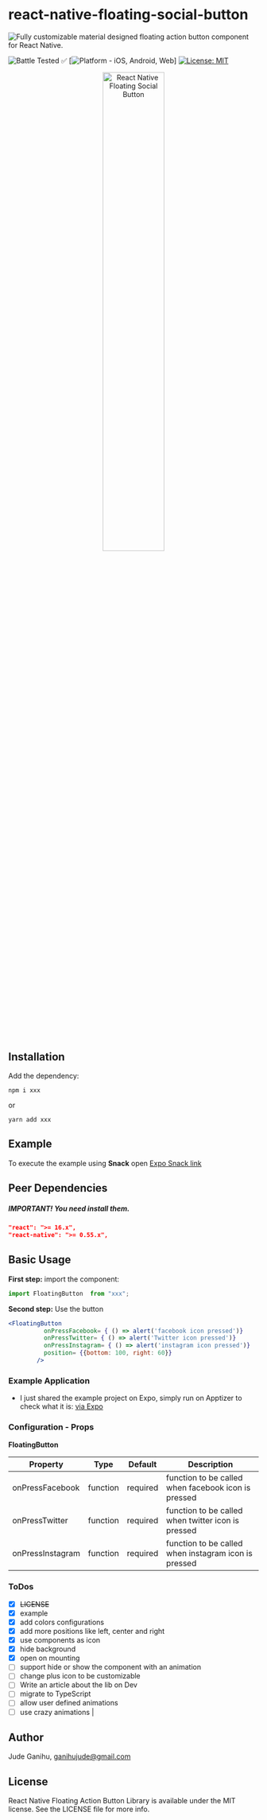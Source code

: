 # react-native-floating-social-button

![Fully customizable material designed floating action button component for React Native.](https://img.shields.io/badge/-%20Fully%20customizable%20material%20designed%20floating%20action%20button%20component%20for%20React%20Native.-lightgrey)

![Battle Tested ✅](https://img.shields.io/badge/-Battle--Tested%20%E2%9C%85-03666e?style=for-the-badge)
[![Platform - iOS, Android, Web](https://img.shields.io/badge/platform-Android%20%7C%20iOS-blue.svg?style=for-the-badge)] [![License: MIT](https://img.shields.io/badge/License-MIT-green.svg?style=for-the-badge)](https://opensource.org/licenses/MIT)

<p align="center">
<img alt="React Native Floating Social Button" src="https://github.com/kpose/react-native-floating-social-button/blob/master/assets/floatingbuttonexample.gif" width="49.7%"/>
</p>

## Installation

Add the dependency:

```
npm i xxx
```

or

```
yarn add xxx
```

## Example

To execute the example using **Snack** open [Expo Snack link](https://snack.expo.io/@kpose/react-native-floating-social-button)

## Peer Dependencies

##### IMPORTANT! You need install them.

```json
"react": ">= 16.x",
"react-native": ">= 0.55.x",
```

## Basic Usage

**First step:** import the component:

```javascript
import FloatingButton  from "xxx";
```

**Second step:** Use the button

```jsx
<FloatingButton 
          onPressFacebook= { () => alert('facebook icon pressed')}
          onPressTwitter= { () => alert('Twitter icon pressed')}
          onPressInstagram= { () => alert('instagram icon pressed')}
          position= {{bottom: 100, right: 60}}
        />
```

### Example Application

- I just shared the example project on Expo, simply run on Apptizer to check what it is:
  [via Expo](https://snack.expo.io/@kpose/react-native-floating-social-button)

### Configuration - Props

**FloatingButton**

| Property                    |   Type    |         Default          | Description                                                                                                                              |
| --------------------------- | :-------: | :----------------------: | ---------------------------------------------------------------------------------------------------------------------------------------- |
| onPressFacebook            | function |      required     | function to be called when facebook icon is pressed |
| onPressTwitter             | function |       required        | function to be called when twitter icon is pressed |
| onPressInstagram           | function |          required           | function to be called when instagram icon is pressed |

### ToDos

- [x] ~~LICENSE~~
- [x] example
- [x] add colors configurations
- [x] add more positions like left, center and right
- [x] use components as icon
- [x] hide background
- [x] open on mounting
- [ ] support hide or show the component with an animation
- [ ] change plus icon to be customizable
- [ ] Write an article about the lib on Dev
- [ ] migrate to TypeScript
- [ ] allow user defined animations
- [ ] use crazy animations
                                                      |

## Author

Jude Ganihu, ganihujude@gmail.com

## License

React Native Floating Action Button Library is available under the MIT license. See the LICENSE file for more info.

